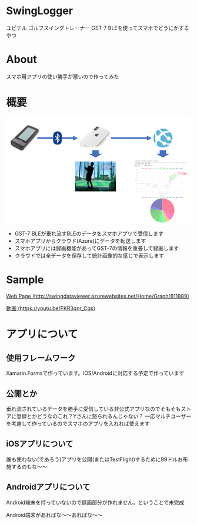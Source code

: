 # SwingLogger
ユピテル ゴルフスイングトレーナー GST-7 BLEを使ってスマホでどうにかするやつ


# About
スマホ用アプリの使い勝手が悪いので作ってみた


# 概要
![概要](./Images/overview.png)

- GST-7 BLEが垂れ流すBLEのデータをスマホアプリで受信します
- スマホアプリからクラウド(Azure)にデータを転送します
- スマホアプリには録画機能があってGST-7の情報を重畳して録画します
- クラウドでは全データを保存して統計画像的な感じで表示します

# Sample
[Web Page (http://swingdataviewer.azurewebsites.net/Home/Graph/811889)](http://swingdataviewer.azurewebsites.net/Home/Graph/811889)

[動画 (https://youtu.be/FKR3qnr_Cqs)](https://youtu.be/FKR3qnr_Cqs)


# アプリについて
## 使用フレームワーク
Xamarin.Formsで作っています。iOS/Androidに対応する予定で作っています

## 公開とか
垂れ流されているデータを勝手に受信している非公式アプリなのでそもそもストアに登録とかどうなのこれ？Yさんに怒られるんじゃない？
一応マルチユーザーを考慮して作っているのでスマホのアプリを入れれば使えます

## iOSアプリについて
誰も使わない(であろう)アプリを公開(またはTestFlight)するために99ドルお布施するのもな～～

## Androidアプリについて
Android端末を持っていないので録画部分が作れません。ということで未完成

Android端末があればな～～あればな～～

